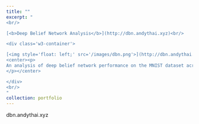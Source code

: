 ```yaml
---
title: ""
excerpt: "    
<br/>

[<b>Deep Belief Network Analysis</b>](http://dbn.andythai.xyz)<br/>

<div class='w3-container'>

[<img style='float: left;' src='/images/dbn.png'>](http://dbn.andythai.xyz)
<center><p>
An analysis of deep belief network performance on the MNIST dataset across different parameters.
</p></center>

</div>
<br/>
"
collection: portfolio
---
```


dbn.andythai.xyz
